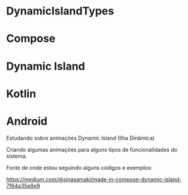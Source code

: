 # DynamicIslandTypes
# Compose
# Dynamic Island
# Kotlin
# Android

Estudando sobre animações Dynamic Island (Ilha Dinâmica)

Criando algumas animações para alguns tipos de funcionalidades do sistema.

Fonte de onde estou seguindo alguns códigos e exemplos:

https://medium.com/@sinasamaki/made-in-compose-dynamic-island-7f64a35e8e9

